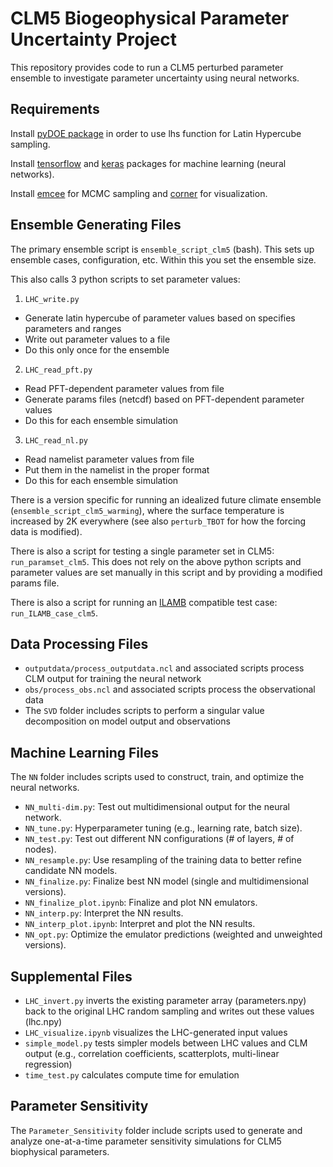 # CLM5 Biogeophysical Parameter Uncertainty Project

This repository provides code to run a CLM5 perturbed parameter ensemble to investigate parameter uncertainty using neural networks.

## Requirements

Install [pyDOE package](https://pythonhosted.org/pyDOE/randomized.html#latin-hypercube) in order to use lhs function for Latin Hypercube sampling.

Install [tensorflow](https://www.tensorflow.org/) and [keras](https://keras.io/) packages for machine learning (neural networks).

Install [emcee](https://emcee.readthedocs.io/en/latest/) for MCMC sampling and [corner](https://corner.readthedocs.io/en/latest/) for visualization.

## Ensemble Generating Files

The primary ensemble script is `ensemble_script_clm5` (bash). This sets up ensemble cases, configuration, etc. Within this you set the ensemble size.

This also calls 3 python scripts to set parameter values:

1) `LHC_write.py`

* Generate latin hypercube of parameter values based on specifies parameters and ranges
* Write out parameter values to a file
* Do this only once for the ensemble

2) `LHC_read_pft.py`

* Read PFT-dependent parameter values from file
* Generate params files (netcdf) based on PFT-dependent parameter values
* Do this for each ensemble simulation

3) `LHC_read_nl.py`

* Read namelist parameter values from file
* Put them in the namelist in the proper format
* Do this for each ensemble simulation

There is a version specific for running an idealized future climate ensemble (`ensemble_script_clm5_warming`), where the surface temperature is increased by 2K everywhere (see also `perturb_TBOT` for how the forcing data is modified).

There is also a script for testing a single parameter set in CLM5: `run_paramset_clm5`. This does not rely on the above python scripts and parameter values are set manually in this script and by providing a modified params file.

There is also a script for running an [ILAMB](https://www.ilamb.org/) compatible test case: `run_ILAMB_case_clm5`.

## Data Processing Files

* `outputdata/process_outputdata.ncl` and associated scripts process CLM output for training the neural network
* `obs/process_obs.ncl` and associated scripts process the observational data  
* The `SVD` folder includes scripts to perform a singular value decomposition on model output and observations  

## Machine Learning Files

The `NN` folder includes scripts used to construct, train, and optimize the neural networks.

* `NN_multi-dim.py`: Test out multidimensional output for the neural network.
* `NN_tune.py`: Hyperparameter tuning (e.g., learning rate, batch size).
* `NN_test.py`: Test out different NN configurations (# of layers, # of nodes).
* `NN_resample.py`: Use resampling of the training data to better refine candidate NN models.
* `NN_finalize.py`: Finalize best NN model (single and multidimensional versions).
* `NN_finalize_plot.ipynb`: Finalize and plot NN emulators. 
* `NN_interp.py`: Interpret the NN results.
* `NN_interp_plot.ipynb`: Interpret and plot the NN results.
* `NN_opt.py`: Optimize the emulator predictions (weighted and unweighted versions).

## Supplemental Files

* `LHC_invert.py` inverts the existing parameter array (parameters.npy) back to the original LHC random sampling and writes out these values (lhc.npy)
* `LHC_visualize.ipynb` visualizes the LHC-generated input values 
* `simple_model.py` tests simpler models between LHC values and CLM output (e.g., correlation coefficients, scatterplots, multi-linear regression)
* `time_test.py` calculates compute time for emulation

## Parameter Sensitivity

The `Parameter_Sensitivity` folder include scripts used to generate and analyze one-at-a-time parameter sensitivity simulations for CLM5 biophysical parameters.
